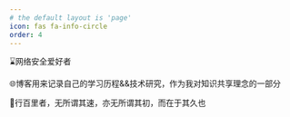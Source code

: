 ```yaml
---
# the default layout is 'page'
icon: fas fa-info-circle
order: 4
---
```

⌛网络安全爱好者


🌐博客用来记录自己的学习历程&&技术研究，作为我对知识共享理念的一部分


🚶行百里者，无所谓其速，亦无所谓其初，而在于其久也